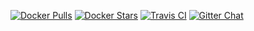 [![Docker Pulls](https://img.shields.io/docker/pulls/yongjhih/logstash-node.svg)](https://hub.docker.com/r/yongjhih/logstash-node/)
[![Docker Stars](https://img.shields.io/docker/stars/yongjhih/logstash-node.svg)](https://hub.docker.com/r/yongjhih/logstash-node/)
[![Travis CI](https://img.shields.io/travis/yongjhih/docker-logstash-node.svg)](https://travis-ci.org/yongjhih/docker-logstash-node)
[![Gitter Chat](https://img.shields.io/gitter/room/yongjhih/docker-logstash-node.svg)](https://gitter.im/yongjhih/docker-logstash-node)
